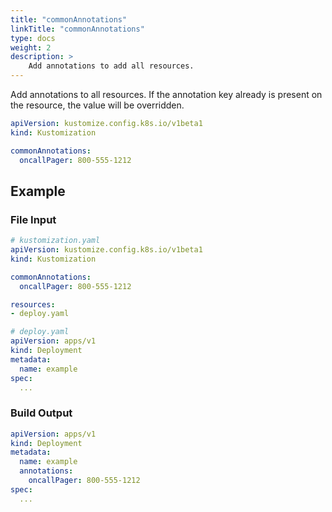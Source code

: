 ```yaml
---
title: "commonAnnotations"
linkTitle: "commonAnnotations"
type: docs
weight: 2
description: >
    Add annotations to add all resources.
---
```


Add annotations to all resources.  If the annotation key already is present on the resource,
the value will be overridden.

```yaml
apiVersion: kustomize.config.k8s.io/v1beta1
kind: Kustomization

commonAnnotations:
  oncallPager: 800-555-1212
```

## Example

### File Input

```yaml
# kustomization.yaml
apiVersion: kustomize.config.k8s.io/v1beta1
kind: Kustomization

commonAnnotations:
  oncallPager: 800-555-1212

resources:
- deploy.yaml
```

```yaml
# deploy.yaml
apiVersion: apps/v1
kind: Deployment
metadata:
  name: example
spec:
  ...
```

### Build Output

```yaml
apiVersion: apps/v1
kind: Deployment
metadata:
  name: example
  annotations:
    oncallPager: 800-555-1212
spec:
  ...
```
